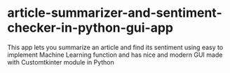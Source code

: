 # article-summarizer-and-sentiment-checker-in-python-gui-app
This app lets you summarize an article and find its sentiment using easy to implement Machine Learning function and has nice and modern GUI made with Customtkinter module in Python

